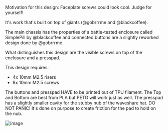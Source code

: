 Motivation for this design: Faceplate screws could look cool. Judge for yourself!

It's work that's built on top of giants (@gobrrrme and @blackcoffee).

The main chassis has the properties of a battle-tested enclosure called SimplePill by @blackcoffee and connected buttons are a slightly reworked design done by @gobrrrme.

What distinguishes this design are the visible screws on top of the enclosure and a presspad. 

This design requires:
* 4x 10mm M2.5 risers
* 8x 10mm M2.5 screws

The buttons and presspad HAVE to be printed out of TPU filament. The Top and Bottom are best from PLA but PETG will work just as well. The presspad has a slightly smaller cavity for the stubby nub of the waveshare hat. DO NOT PANIC! It's done on purpose to create friction for the pad to hold on the nub.

![image](https://github.com/surfac3/seedsigner/assets/89400663/082c3c22-6bbd-402c-806e-98a32700621b)

